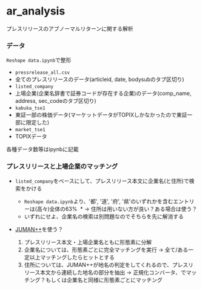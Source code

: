 # ar_analysis

プレスリリースのアブノーマルリターンに関する解析

### データ

`Reshape data.ipynb`で整形

* `pressrelease_all.csv`
 * 全てのプレスリリースのデータ(articleid, date, bodysubのタブ区切り)
* `listed_company`
 * 上場企業(企業名辞書で証券コードが存在する企業)のデータ(comp_name, address, sec_codeのタブ区切り)
* `kabuka_tse1`
 * 東証一部の株価データ(マーケットデータがTOPIXしかなかったので東証一部に限定した)
* `market_tse1`
 * TOPIXデータ
 
各種データ数等はipynbに記載
 
### プレスリリースと上場企業のマッチング

* `listed_company`をベースにして、プレスリリース本文に企業名(と住所)で検索をかける
  * `Reshape data.ipynb`より、'都', '道', '府', '県'のいずれかを含むエントリーは(高々)全体の63%
  * -> 住所は用いない方が良い？ある場合は使う？
  * いずれにせよ、企業名の検索は別問題なのでそちらを先に解消する
        
* [JUMAN++](http://nlp.ist.i.kyoto-u.ac.jp/index.php?JUMAN++)を使う？
  1. プレスリリース本文・上場企業名ともに形態素に分解
  2. 企業名については、形態素ごとに完全マッチングを実行 -> 全て/ある一定以上マッチングしたらヒットとする
  3. 住所については、JUMAN++が地名の判定をしてくれるので、プレスリリース本文から連続した地名の部分を抽出 -> 正規化コンバータ、でマッチング？もしくは企業名と同様に形態素ごとにマッチング
